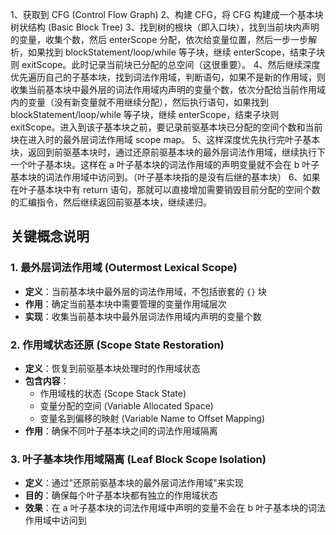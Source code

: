 1、获取到 CFG (Control Flow Graph)
2、构建 CFG，将 CFG 构建成一个基本块树状结构 (Basic Block Tree)
3、找到树的根块（即入口块），找到当前块内声明的变量，收集个数，然后 enterScope 分配，依次给变量位置，然后一步一步解析，如果找到 blockStatement/loop/while 等子块，继续 enterScope，结束子块则 exitScope。此时记录当前块已分配的总空间（这很重要）。
4、然后继续深度优先遍历自己的子基本块，找到词法作用域，判断语句，如果不是新的作用域，则收集当前基本块中最外层的词法作用域内声明的变量个数，依次分配给当前作用域内的变量（没有新变量就不用继续分配），然后执行语句，如果找到 blockStatement/loop/while 等子块，继续 enterScope，结束子块则 exitScope。进入到该子基本块之前，要记录前驱基本块已分配的空间个数和当前块在进入时的最外层词法作用域 scope map。
5、这样深度优先执行完叶子基本块，返回到前驱基本块时，通过还原前驱基本块的最外层词法作用域，继续执行下一个叶子基本块。这样在 a 叶子基本块的词法作用域的声明变量就不会在 b 叶子基本块的词法作用域中访问到。（叶子基本块指的是没有后继的基本块）
6、如果在叶子基本块中有 return 语句，那就可以直接增加需要销毁目前分配的空间个数的汇编指令，然后继续返回前驱基本块，继续递归。

## 关键概念说明

### 1. 最外层词法作用域 (Outermost Lexical Scope)
- **定义**：当前基本块中最外层的词法作用域，不包括嵌套的 `{}` 块
- **作用**：确定当前基本块中需要管理的变量作用域层次
- **实现**：收集当前基本块中最外层词法作用域内声明的变量个数

### 2. 作用域状态还原 (Scope State Restoration)
- **定义**：恢复到前驱基本块处理时的作用域状态
- **包含内容**：
  - 作用域栈的状态 (Scope Stack State)
  - 变量分配的空间 (Variable Allocated Space)
  - 变量名到偏移的映射 (Variable Name to Offset Mapping)
- **作用**：确保不同叶子基本块之间的词法作用域隔离

### 3. 叶子基本块作用域隔离 (Leaf Block Scope Isolation)
- **定义**：通过"还原前驱基本块的最外层词法作用域"来实现
- **目的**：确保每个叶子基本块都有独立的作用域状态
- **效果**：在 a 叶子基本块的词法作用域中声明的变量不会在 b 叶子基本块的词法作用域中访问到